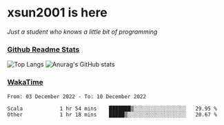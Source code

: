 # xsun2001 is here

*Just a student who knows a little bit of programming*

### [Github Readme Stats](https://github.com/anuraghazra/github-readme-stats)

![Top Langs](https://github-readme-stats.vercel.app/api/top-langs/?username=xsun2001&layout=compact&theme=radical) ![Anurag's GitHub stats](https://github-readme-stats.vercel.app/api?username=xsun2001&show_icons=true&theme=radical)

### [WakaTime](https://wakatime.com)

<!--START_SECTION:waka-->

```text
From: 03 December 2022 - To: 10 December 2022

Scala            1 hr 54 mins    ███████▒░░░░░░░░░░░░░░░░░   29.95 %
Other            1 hr 18 mins    █████▒░░░░░░░░░░░░░░░░░░░   20.67 %
```

<!--END_SECTION:waka-->
